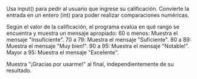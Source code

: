 Usa input() para pedir al usuario que ingrese su calificación.
Convierte la entrada en un entero (int) para poder realizar comparaciones numéricas.

Según el valor de la calificación, el programa evalúa en qué rango se encuentra y muestra un mensaje apropiado:
60 o menos: Muestra el mensaje "Insuficiente".
70 a 79: Muestra el mensaje "Suficiente".
80 a 89: Muestra el mensaje "Muy bien!".
90 a 95: Muestra el mensaje "Notable!".
Mayor a 95: Muestra el mensaje "Excelente".

Muestra "¡Gracias por usarme!" al final, independientemente de su resultado.
